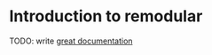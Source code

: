 # Introduction to remodular

TODO: write [great documentation](http://jacobian.org/writing/what-to-write/)
